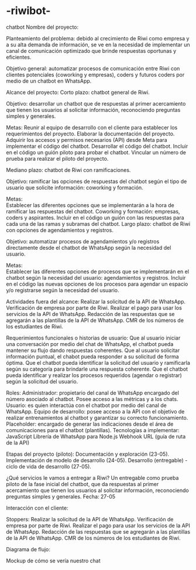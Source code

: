 # -riwibot-
chatbot
Nombre del proyecto: </RiwiBot> 

Planteamiento del problema: debido al crecimiento de Riwi como empresa y a su alta demanda de información, se ve en la necesidad de implementar un canal de comunicación optimizado que brinde respuestas oportunas y eficientes.

Objetivo general: automatizar procesos de comunicación entre Riwi con clientes potenciales (coworking y empresas), coders y futuros coders por medio de un chatbot en WhatsApp. 

Alcance del proyecto: 
Corto plazo:  chatbot general de Riwi.

Objetivo:  desarrollar un chatbot que de respuestas al primer acercamiento que tienen los usuarios al solicitar información, reconociendo preguntas simples y generales. 

Metas: 
Reunir al equipo de desarrollo con el cliente para establecer los requerimientos del proyecto.
Elaborar  la documentación del proyecto.
Adquirir los accesos y permisos necesarios (API)  desde Meta para implementar el código del chatbot.
Desarrollar el código del chatbot.
Incluir en el código un guión piloto para probar el chatbot. 
Vincular un número de prueba para realizar el piloto del proyecto. 

Mediano plazo: chatbot de Riwi con ramificaciones.

Objetivo: ramificar las opciones de respuestas del chatbot según el tipo de usuario que solicite información: coworking y formación. 

Metas:  
Establecer las diferentes opciones que se implementarán a la hora de ramificar las respuestas del chatbot. Coworking y formación: empresas, coders y aspirantes.
Incluir en el código un guión con las respuestas para cada una de las ramas y subramas  del chatbot.
Largo plazo: chatbot de Riwi con opciones de agendamientos y registros. 

Objetivo: automatizar procesos de agendamientos y/o registros directamente desde el chatbot de WhatsApp según la necesidad del usuario. 

Metas:  
Establecer las diferentes opciones de procesos que se implementarán en el chatbot según la necesidad del usuario: agendamientos y registros.
Incluir en el código las nuevas opciones de los procesos para agendar un espacio y/o registrarse según la necesidad del usuario.

Actividades fuera del alcance:
Realizar la solicitud de la API de WhatsApp. 
Verificación de empresa por parte de Riwi.
Realizar el pago para usar los servicios de la API de  WhatsApp. 
Redacción de las respuestas que se agregarán a las plantillas de la API de WhatsApp. 
CMR de los números de los estudiantes de Riwi.

Requerimientos funcionales o historias de usuario:
Que al usuario iniciar una conversación por medio del chat de WhatsApp, el chatbot pueda mantener su flujo dando respuestas coherentes.
Que al usuario solicitar información puntual, el chabot pueda responder a su solicitud de forma óptima.
Que el chatbot pueda identificar la solicitud del usuario y ramificarla según su categoría para brindarle una respuesta coherente. 
Que el chatbot pueda identificar y realizar los procesos requeridos (agendar o registrar) según la solicitud del usuario. 

Roles: 
Administrador: propietario del canal de WhatsApp encargado del número asociado al chatbot. Posee acceso a las métricas y a los chats. 
Usuario: es quien interactúa con el chatbot por medio del canal de WhatsApp.
Equipo de desarrollo: posee acceso a la API con el objetivo de realizar entrenamientos al chatbot y garantizar su correcto funcionamiento.
Placeholder: encargado de generar las indicaciones desde el área de comunicaciones para el chatbot (plantillas). 
Tecnologías a implementar: 
JavaScript
Librería de WhatsApp para Node.js
Webhook URL (guía de ruta de la API)

Etapas del proyecto (piloto): 
Documentación y exploración (23-05).
Implementación de modelo de desarrollo (24-05).
Desarrollo (entregable)  - ciclo de vida de desarrollo (27-05). 

¿Qué servicios le vamos a entregar a Riwi?
Un entregable como prueba piloto de la fase inicial del chatbot, que da respuestas al primer acercamiento que tienen los usuarios al solicitar información, reconociendo preguntas simples y generales. 
Fecha: 27-05

Interacción con el cliente:


Stoppers:
Realizar la solicitud de la API de WhatsApp. 
Verificación de empresa por parte de Riwi.
Realizar el pago para usar los servicios de la API de  WhatsApp. 
Redacción de las respuestas que se agregarán a las plantillas de la API de WhatsApp. 
CMR de los números de los estudiantes de Riwi.


Diagrama de flujo: 




Mockup de cómo se vería nuestro chat


